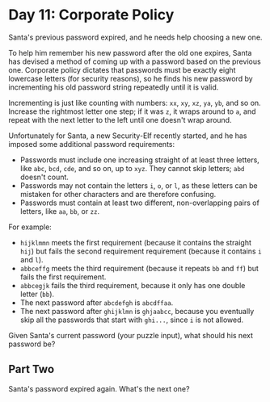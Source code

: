 # Day 11: Corporate Policy

Santa's previous password expired, and he needs help choosing a new one.

To help him remember his new password after the old one expires, Santa has devised a method of coming up with a password based on the previous one. Corporate policy dictates that passwords must be exactly eight lowercase letters (for security reasons), so he finds his new password by incrementing his old password string repeatedly until it is valid.

Incrementing is just like counting with numbers: `xx`, `xy`, `xz`, `ya`, `yb`, and so on. Increase the rightmost letter one step; if it was `z`, it wraps around to `a`, and repeat with the next letter to the left until one doesn't wrap around.

Unfortunately for Santa, a new Security-Elf recently started, and he has imposed some additional password requirements:

  - Passwords must include one increasing straight of at least three letters, like `abc`, `bcd`, `cde`, and so on, up to `xyz`. They cannot skip letters; `abd` doesn't count.
  - Passwords may not contain the letters `i`, `o`, or `l`, as these letters can be mistaken for other characters and are therefore confusing.
  - Passwords must contain at least two different, non-overlapping pairs of letters, like `aa`, `bb`, or `zz`.

For example:

  - `hijklmmn` meets the first requirement (because it contains the straight `hij`) but fails the second requirement requirement (because it contains `i` and `l`).
  - `abbceffg` meets the third requirement (because it repeats `bb` and `ff`) but fails the first requirement.
  - `abbcegjk` fails the third requirement, because it only has one double letter (`bb`).
  - The next password after `abcdefgh` is `abcdffaa`.
  - The next password after `ghijklmn` is `ghjaabcc`, because you eventually skip all the passwords that start with `ghi...`, since `i` is not allowed.

Given Santa's current password (your puzzle input), what should his next password be?

## Part Two

Santa's password expired again. What's the next one?